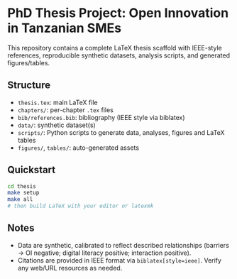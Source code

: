 # PhD Thesis Project: Open Innovation in Tanzanian SMEs

This repository contains a complete LaTeX thesis scaffold with IEEE-style references, reproducible synthetic datasets, analysis scripts, and generated figures/tables.

## Structure
- `thesis.tex`: main LaTeX file
- `chapters/`: per-chapter `.tex` files
- `bib/references.bib`: bibliography (IEEE style via biblatex)
- `data/`: synthetic dataset(s)
- `scripts/`: Python scripts to generate data, analyses, figures and LaTeX tables
- `figures/`, `tables/`: auto-generated assets

## Quickstart
```bash
cd thesis
make setup
make all
# then build LaTeX with your editor or latexmk
```

## Notes
- Data are synthetic, calibrated to reflect described relationships (barriers → OI negative; digital literacy positive; interaction positive).
- Citations are provided in IEEE format via `biblatex[style=ieee]`. Verify any web/URL resources as needed.
